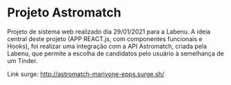 # Projeto Astromatch

Projeto de sistema web realizado dia 29/01/2021 para a Labenu. A ideia central deste projeto (APP REACT.js, com componentes funcionais e Hooks), foi realizar uma integração com a API Astromatch, criada pela Labenu, que permite a escolha de candidatos pelo usuário à semelhança de um Tinder. 

Link surge: http://astromatch-marivone-epps.surge.sh/ 
